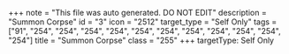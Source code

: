 +++
note = "This file was auto generated. DO NOT EDIT"
description = "Summon Corpse"
id = "3"
icon = "2512"
target_type = "Self Only"
tags = ["91", "254", "254", "254", "254", "254", "254", "254", "254", "254", "254", "254"]
title = "Summon Corpse"
class = "255"
+++
targetType: Self Only